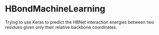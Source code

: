# HBondMachineLearning
Trying to use Keras to predict the HBNet interaction energies between two residues given only their relative backbone coordinates.
